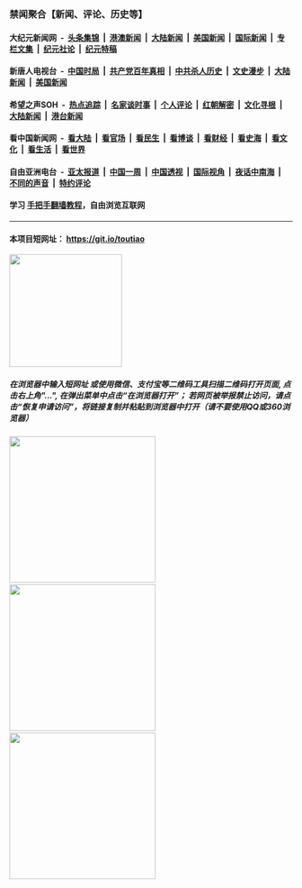 ### 禁闻聚合【新闻、评论、历史等】

#### 大纪元新闻网 &nbsp;-&nbsp; [头条集锦](indexes/E头条集锦.md?t=02080555) &nbsp;|&nbsp; [港澳新闻](indexes/E港澳新闻.md?t=02080555)  &nbsp;|&nbsp; [大陆新闻](indexes/E大陆新闻.md?t=02080555) &nbsp;|&nbsp; [美国新闻](indexes/E美国新闻.md?t=02080555) &nbsp;|&nbsp; [国际新闻](indexes/E国际新闻.md?t=02080555) &nbsp;|&nbsp; [专栏文集](indexes/E专栏文集.md?t=02080555) &nbsp;|&nbsp; [纪元社论](indexes/E纪元社论.md?t=02080555) &nbsp;|&nbsp; [纪元特稿](indexes/E纪元特稿.md?t=02080555) 

#### 新唐人电视台 &nbsp;-&nbsp; [中国时局](indexes/N中国时局.md?t=02080555) &nbsp;|&nbsp; [共产党百年真相](indexes/N共产党百年真相.md?t=02080555) &nbsp;|&nbsp; [中共杀人历史](indexes/N中共杀人历史.md?t=02080555) &nbsp;|&nbsp; [文史漫步](indexes/N文史漫步.md?t=02080555) &nbsp;|&nbsp; [大陆新闻](indexes/N大陆新闻.md?t=02080555) &nbsp;|&nbsp; [美国新闻](indexes/N美国新闻.md?t=02080555)

#### 希望之声SOH &nbsp;-&nbsp; [热点追踪](indexes/H热点追踪.md?t=02080555) &nbsp;|&nbsp; [名家谈时事](indexes/H名家谈时事.md?t=02080555) &nbsp;|&nbsp; [个人评论](indexes/H个人评论.md?t=02080555)  &nbsp;|&nbsp; [红朝解密](indexes/H红朝解密.md?t=02080555) &nbsp;|&nbsp; [文化寻根](indexes/H文化寻根.md?t=02080555) &nbsp;|&nbsp; [大陆新闻](indexes/H大陆新闻.md?t=02080555) &nbsp;|&nbsp; [港台新闻](indexes/H港台新闻.md?t=02080555)

#### 看中国新闻网 &nbsp;-&nbsp; [看大陆](indexes/S看大陆.md?t=02080555) &nbsp;|&nbsp; [看官场](indexes/S看官场.md?t=02080555) &nbsp;|&nbsp; [看民生](indexes/S看民生.md?t=02080555)  &nbsp;|&nbsp; [看博谈](indexes/S看博谈.md?t=02080555) &nbsp;|&nbsp; [看财经](indexes/S看财经.md?t=02080555) &nbsp;|&nbsp; [看史海](indexes/S看史海.md?t=02080555) &nbsp;|&nbsp; [看文化](indexes/S看文化.md?t=02080555) &nbsp;|&nbsp; [看生活](indexes/S看生活.md?t=02080555) &nbsp;|&nbsp; [看世界](indexes/S看世界.md?t=02080555)

#### 自由亚洲电台 &nbsp;-&nbsp; [亚太报道](indexes/R亚太报道.md?t=02080555) &nbsp;|&nbsp; [中国一周](indexes/R中国一周.md?t=02080555) &nbsp;|&nbsp; [中国透视](indexes/R中国透视.md?t=02080555)  &nbsp;|&nbsp; [国际视角](indexes/R国际视角.md?t=02080555) &nbsp;|&nbsp; [夜话中南海](indexes/R夜话中南海.md?t=02080555) &nbsp;|&nbsp; [不同的声音](indexes/R不同的声音.md?t=02080555) &nbsp;|&nbsp; [特约评论](indexes/R特约评论.md?t=02080555)

#### 学习 [手把手翻墙教程](https://github.com/gfw-breaker/guides/wiki)，自由浏览互联网

----

#### 本项目短网址： https://git.io/toutiao
<img src="https://raw.githubusercontent.com/gfw-breaker/banned-news/master/scripts/img/qr.png" width="200px"/>  

##### 在浏览器中输入短网址 或使用微信、支付宝等二维码工具扫描二维码打开页面, 点击右上角"...", 在弹出菜单中点击“在浏览器打开”； 若网页被举报禁止访问，请点击“恢复申请访问”，将链接复制并粘贴到浏览器中打开（请不要使用QQ或360浏览器）

<img src="https://raw.githubusercontent.com/gfw-breaker/banned-news/master/scripts/img/1.png" width="260px"/> &nbsp; <img src="https://raw.githubusercontent.com/gfw-breaker/banned-news/master/scripts/img/2.png" width="260px"/> &nbsp; <img src="https://raw.githubusercontent.com/gfw-breaker/banned-news/master/scripts/img/3.png" width="260px"/>
